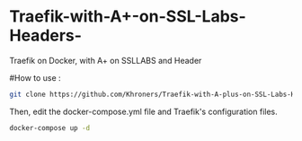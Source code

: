 # Traefik-with-A+-on-SSL-Labs-Headers-
Traefik on Docker, with A+ on SSLLABS and Header



#How to use :
```bash
git clone https://github.com/Khroners/Traefik-with-A-plus-on-SSL-Labs-Headers
```
Then, edit the docker-compose.yml file and Traefik's configuration files.
```bash
docker-compose up -d
```
